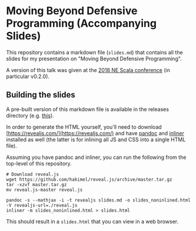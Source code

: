# Moving Beyond Defensive Programming (Accompanying Slides)

This repository contains a markdown file (`slides.md`) that contains all the
slides for my presentation on "Moving Beyond Defensive Programming".

A version of this talk was given at the [2018 NE Scala
conference](http://www.nescala.org/) (in particular v0.2.0).

## Building the slides

A pre-built version of this markdown file is available in the releases
directory (e.g.
[this](https://github.com/changlinli/types_presentation_slides/releases/download/v0.2.0/slides.html)).

In order to generate the HTML yourself, you'll need to download
[https://revealjs.com/](https://revealjs.com/) and have
[pandoc](https://pandoc.org/) and
[inliner](https://www.npmjs.com/package/inliner) installed as well (the latter
is for inlining all JS and CSS into a single HTML file).

Assuming you have pandoc and inliner, you can run the following from the
top-level of this repository.

    # Download reveal.js
    wget https://github.com/hakimel/reveal.js/archive/master.tar.gz
    tar -xzvf master.tar.gz
    mv reveal.js-master reveal.js

    pandoc -s --mathjax -i -t revealjs slides.md -o slides_noninlined.html -V revealjs-url=./reveal.js
    inliner -m slides_noninlined.html > slides.html

This should result in a `slides.html` that you can view in a web browser.
